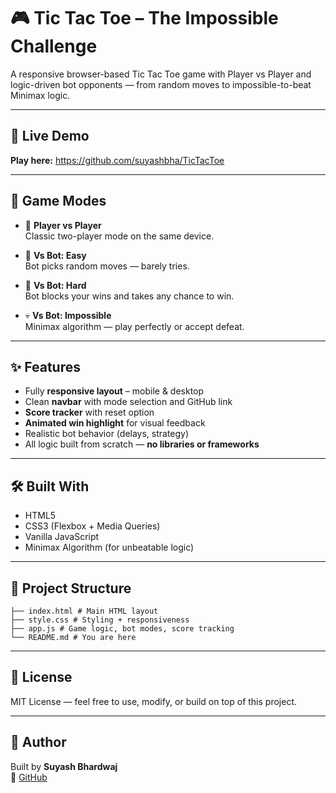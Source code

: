 # 🎮 Tic Tac Toe – The Impossible Challenge

A responsive browser-based Tic Tac Toe game with Player vs Player and logic-driven bot opponents — from random moves to impossible-to-beat Minimax logic.


---

## 🚀 Live Demo

**Play here:** https://github.com/suyashbha/TicTacToe

---

## 🧠 Game Modes

- 👥 **Player vs Player**  
  Classic two-player mode on the same device.

- 🤖 **Vs Bot: Easy**  
  Bot picks random moves — barely tries.

- 🧱 **Vs Bot: Hard**  
  Bot blocks your wins and takes any chance to win.

- 💀 **Vs Bot: Impossible**  
  Minimax algorithm — play perfectly or accept defeat.

---

## ✨ Features

- Fully **responsive layout** – mobile & desktop
- Clean **navbar** with mode selection and GitHub link
- **Score tracker** with reset option
- **Animated win highlight** for visual feedback
- Realistic bot behavior (delays, strategy)
- All logic built from scratch — **no libraries or frameworks**

---

## 🛠️ Built With

- HTML5
- CSS3 (Flexbox + Media Queries)
- Vanilla JavaScript
- Minimax Algorithm (for unbeatable logic)

---

## 📂 Project Structure

```
├── index.html # Main HTML layout
├── style.css # Styling + responsiveness
├── app.js # Game logic, bot modes, score tracking
└── README.md # You are here
```


---

## 🧾 License

MIT License — feel free to use, modify, or build on top of this project.

---

## 🙌 Author

Built by **Suyash Bhardwaj**  
🔗 [GitHub](https://github.com/suyashbha)


